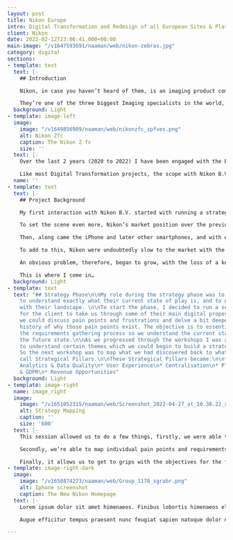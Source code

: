 ```yaml
---
layout: post
title: Nikon Europe
intro: Digital Transformation and Redesign of all European Sites & Platforms
client: Nikon
date: 2022-02-12T23:06:41.000+00:00
main-image: "/v1647593691/naaman/web/nikon-zebras.jpg"
category: digital
sections:
- template: text
  text: |-
    ## Introduction

    Nikon, in case you haven’t heard of them, is an imaging product company. They specialise in the manufacture and development of consumer photography products like cameras and lenses, and sport optics like binoculars and microscopy products.

    They’re one of the three biggest Imaging specialists in the world, that being Nikon, Sony and Canon. Nikon has been one of the biggest for the best part of the last 100 years since their founding in 1917.
  background: Light
- template: image-left
  image:
    image: "/v1649856909/naaman/web/nikonzfc_zpfves.png"
    alt: Nikon Zfc
    caption: The Nikon Z fc
    size: ''
  text: |-
    Over the last 2 years (2020 to 2022) I have been engaged with the European division of Nikon (Nikon B.V.) on an extensive Digital Transformation project. As an avid photography enthusiast, this was such a great opportunity to work on a product from an industry and brand I love.

    Like most Digital Transformation projects, the scope with Nikon B.V. is huge, from E-Commerce to Automated Marketing and everything in-between. There is no aspect of the B.V. ecosystem I didn’t touch.
  name: ''
- template: text
  text: |-
    ## Project Background

    My first interaction with Nikon B.V. started with running a strategy phase rather than a typical Discovery Phase. The idea is that Nikon knew they needed change but needed our help in first understanding what’s gone wrong and what needs to be done before we can look at any form of solution.

    To set the scene even more, Nikon’s market position over the previous 20 years had been slipping. During the early 2000s, Nikon was flying high dominating the marketplace with enthusiast and pro ranges and also with the compact camera ranges perfect for the general consumer. So profit was high and with it was the autonomy of each market within Europe, markets could effectively do what they wanted, creating marketing sites and campaigns at will.

    Then, along came the iPhone and later other smartphones, and with every iteration, the built-in cameras on smartphones, companion software and the rise and easily integrated social media platform, the compact camera slowly died out.

    To add to this, Nikon were undoubtedly slow to the market with the release of new camera tech, Mirrorless. Sony broke the new market first, followed by Canon but Nikon didn’t make it to market with Mirrorless for a few years after, by which point they were playing catch-up and have arguably been doing so since.

    An obvious problem, therefore, began to grow, with the loss of a key segment in compact cameras and their lateness to the Mirrorless market, Nikon’s revenue and market share started to diminish yet their tech stack was unable to change with it. The result of markets being able to create and spend what they want over the last 20 years had left Nikon B.V.’s tech stack fragmented, decentralised and ultimately haemorrhaging money.

    This is where I come in…
  background: Light
- template: text
  text: "## Strategy Phase\n\nMy role during the strategy phase was to work with Nikon
    to understand exactly what their current state of play is, and to get to grips
    with their landscape. \n\nTo start the phase, I decided to run a series of workshops
    for the client to take us through some of their main digital propositions where
    we could discuss pain points and frustrations and delve a bit deeper into the
    history of why those pain points exist. The objective is to essential reverse
    the requirements gathering process so we understand the current state rather than
    the future state.\n\nAs we progressed through the workshops I was able to begin
    to understand certain themes which we could begin to build a strategy around.
    So the next workshop was to map what we had discovered back to what I would now
    call Strategical Pillars.\n\nThese Strategical Pillars became:\n\n* Cost Saving\n*
    Analytics & Data Quality\n* User Experience\n* Centralisation\n* Platform Security
    & GDPR\n* Revenue Opportunities"
  background: Light
- template: image-right
  name: image_right
  image:
    image: "/v1651052315/naaman/web/Screenshot_2022-04-27_at_10.38.22_xdhj9l.png"
    alt: Strategy Mapping
    caption: ''
    size: '600'
  text: |-
    This session allowed us to do a few things, firstly, we were able to validate with the client the Strategical Pillars to make sure we’re all aligned on the particular areas of focus.

    Secondly, we’re able to map individual pain points and requirements to pillars to give context to certain requirements.

    Finally, it allows us to get to grips with the objectives for the following projects and to be able to begin to understand the scope of work ahead.
- template: image-right-dark
  image:
    image: "/v1650874273/naaman/web/Group_1178_sgrabr.png"
    alt: Iphone screenshot
    caption: The New Nikon Homepage
  text: |-
    Lorem ipsum dolor sit amet himenaeos. Finibus lobortis himenaeos elementum auctor sollicitudin platea ad et pulvinar dignissim. Consequat ligula finibus dui ornare ridiculus bibendum platea leo ullamcorper mus eleifend. Class taciti tristique purus cursus hendrerit laoreet magnis rutrum. Mus integer non dui arcu at duis conubia quis est lectus. Dapibus augue faucibus sollicitudin viverra pretium praesent nisl interdum. Sem mauris tristique elit pede at.

    Augue efficitur tempus praesent nunc feugiat sapien natoque dolor nibh himenaeos. Fames taciti viverra lobortis scelerisque commodo hendrerit vivamus vestibulum quam libero tempus. Mattis si nullam ligula elit quis amet. Sapien sollicitudin erat tristique fames commodo nunc netus id praesent consequat cras. Quam felis ante diam est blandit ex pellentesque montes.

---
```

